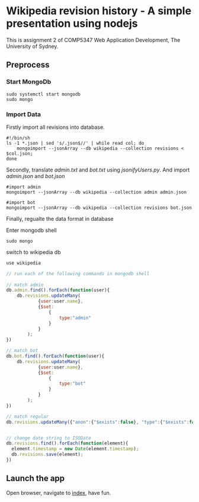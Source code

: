 # Wikipedia revision history - A simple presentation using nodejs

This is assignment 2 of COMP5347 Web Application Development, The University of Sydney.

## Preprocess

### Start MongoDb

```shell
sudo systemctl start mongodb
sudo mongo
```

### Import Data

Firstly import all revisions into database.

```shell
#!/bin/sh
ls -1 *.json | sed 's/.json$//' | while read col; do 
    mongoimport --jsonArray --db wikipedia --collection revisions < $col.json; 
done
```

Secondly, translate _admin.txt_ and _bot.txt_ using _jsonifyUsers.py_. And import _admin.json_ and _bot.json_

```shell
#import admin
mongoimport --jsonArray --db wikipedia --collection admin admin.json

#import bot
mongoimport --jsonArray --db wikipedia --collection revisions bot.json
```

Finally, regualte the data format in database

Enter mongodb shell

```shell
sudo mongo
```

switch to wikipedia db

```javascript
use wikipedia
```

```javascript
// run each of the following commands in mongodb shell
 
// match admin
db.admin.find().forEach(function(user){
    db.revisions.updateMany(
            {user:user.name},
            {$set:
                {
                    type:"admin"
                }
            }
        );
})

// match bot
db.bot.find().forEach(function(user){
    db.revisions.updateMany(
            {user:user.name},
            {$set:
                {
                    type:"bot"
                }
            }
        );
})

// match regular
db.revisions.updateMany({"anon":{"$exists":false}, "type":{"$exists":false}},{$set:{type:"regular"}})


// change date string to ISODate
db.revisions.find().forEach(function(element){
  element.timestamp = new Date(element.timestamp);
  db.revisions.save(element);
})
```

## Launch the app

Open browser, navigate to [index](http://localhost:3000), have fun.
